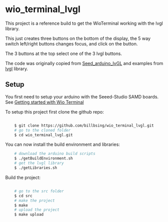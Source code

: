 # wio_terminal_lvgl

This project is a reference build to get the WioTerminal working
with the lvgl library.

This just creates three buttons on the bottom of the display, the
5 way switch left/right buttons changes focus, and click on the button.

The 3 buttons at the top select one of the 3 lvgl buttons.

The code was originally copied from [Seed_arduino_lvGL](https://github.com/Seeed-Studio/Seeed_Arduino_LvGL)
and examples from [lvgl](https://github.com/lvgl/lvgl) library.


## Setup

You first need to setup your arduino with the Seeed-Studio SAMD boards.
See [Getting started with Wio Terminal](https://wiki.seeedstudio.com/Wio-Terminal-Getting-Started/#software)

To setup this project first clone the github repo:

``` bash

    $ git clone https://github.com/billbsing/wio_terminal_lvgl.git
    # go to the cloned folder
    $ cd wio_terminal_lvgl.git
```

You can now install the build environment and libraries:

```  bash
    # download the arduino build scripts
    $ ./getBuildEnvironment.sh
    # get the lvgl library
    $ ./getLibraries.sh
```

Build the project:

``` bash

    # go to the src folder
    $ cd src
    # make the project
    $ make
    # upload the project
    $ make upload
```
